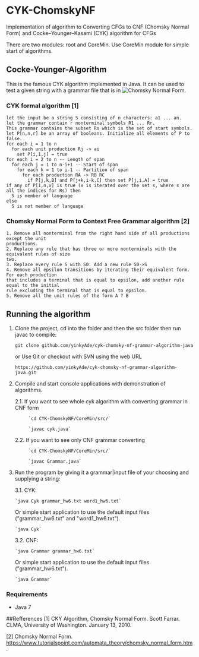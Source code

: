# CYK-ChomskyNF
Implementation of algorithm to Converting CFGs to CNF (Chomsky Normal Form) and  Cocke–Younger–Kasami (CYK) algorithm for CFGs

There are two modules: root and CoreMin.
Use CoreMin module for simple start of algorithms.

## Cocke-Younger-Algorithm
This is the famous CYK algorithm implemented in Java.
It can be used to test a given string with a grammar file that is in ![Chomsky
Normal Form](https://en.wikipedia.org/wiki/Chomsky_normal_form).

### CYK formal algorithm [1]

	let the input be a string S consisting of n characters: a1 ... an.
	let the grammar contain r nonterminal symbols R1 ... Rr.
	This grammar contains the subset Rs which is the set of start symbols.
	let P[n,n,r] be an array of booleans. Initialize all elements of P to false.
	for each i = 1 to n
	  for each unit production Rj -> ai
	    set P[i,1,j] = true
	for each i = 2 to n -- Length of span
	  for each j = 1 to n-i+1 -- Start of span
	    for each k = 1 to i-1 -- Partition of span
	      for each production RA -> RB RC
	        if P[j,k,B] and P[j+k,i-k,C] then set P[j,i,A] = true
	if any of P[1,n,x] is true (x is iterated over the set s, where s are all the indices for Rs) then
	  S is member of language
	else
	  S is not member of language


### Chomsky Normal Form to Context Free Grammar algorithm [2]

	1. Remove all nonterminal from the right hand side of all productions except the unit
	productions.
	2. Replace any rule that has three or more nonterminals with the equivalent rules of size
	two.
	3. Replace every rule S with S0. Add a new rule S0->S
	4. Remove all epsilon transitions by iterating their equivalent form. For each production
	that includes a terminal that is equal to epsilon, add another rule equal to the initial
	rule excluding the terminal that is equal to epsilon.
	5. Remove all the unit rules of the form A ? B


## Running the algorithm

1. Clone the project, cd into the folder and then the src folder then run javac
   to compile:
   
    `git clone github.com/yinkyAde/cyk-chomsky-nf-grammar-algorithm-java`
   
    or Use Git or checkout with SVN using the web URL 
    
    `https://github.com/yinkyAde/cyk-chomsky-nf-grammar-algorithm-java.git`
    
2. Compile and start console applications with demonstration of algorithms.

    2.1. If you want to see whole cyk algorithm with converting grammar in CNF form
        
            `cd CYK-ChomskyNF/CoreMin/src/` 
            
            `javac cyk.java`
            
    2.2. If you want to see only CNF grammar converting
        
            `cd CYK-ChomskyNF/CoreMin/src/`
            
            `javac Grammar.java`
        
3. Run the program by giving it a grammar|input file of your choosing and supplying
   a string:
   
   3.1. CYK:

       `java Cyk grammar_hw6.txt word1_hw6.txt`

    Or simple start application to use the default input files ("grammar_hw6.txt" and "word1_hw6.txt").

       `java Cyk`
    
    3.2. CNF:

       `java Grammar grammar_hw6.txt`

    Or simple start application to use the default input files ("grammar_hw6.txt").

       `java Grammar`
    

### Requirements
  - Java 7

##Refferences
[1] CKY Algorithm, Chomsky Normal Form. Scott Farrar. CLMA, University of Washington. January 13, 2010.

[2] Chomsky Normal Form. 
<https://www.tutorialspoint.com/automata_theory/chomsky_normal_form.htm>.
